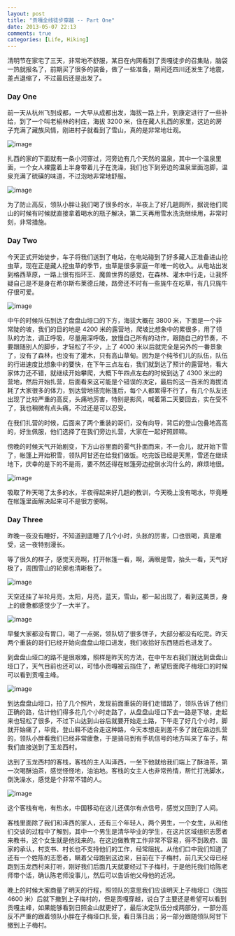 ```yaml
---
layout: post
title: "贡嘎全线徒步穿越 -- Part One"
date: 2013-05-07 22:13
comments: true
categories: [Life, Hiking]
---
```


清明节在家宅了三天，非常地不舒服，某日在内网看到了贡嘎徒步的召集贴，脑袋一热就报名了，前期买了很多的装备，做了一些准备，期间还四川还发生了地震，差点退缩了，不过最后还是出发了。

### Day One

前一天从杭州飞到成都，一大早从成都出发，海拔一路上升，到康定进行了一些补给，到了一个叫老榆林的村庄，海拔 3200 米，住在藏人扎西的家里，这边的房子充满了藏族风情，刚进村子就看到了雪山，真的是非常地壮观。

![image](http://pic.yupoo.com/khotyn/CQjRiogI/medish.jpg)

扎西的家的下面就有一条小河穿过，河旁边有几个天然的温泉，其中一个温泉里面，一个女人裸露着上半身带着儿子在洗澡，我们也下到旁边的温泉里面泡脚，温泉充满了硫磺的味道，不过泡地非常地舒服。

![image](http://pic.yupoo.com/khotyn/CQjKjley/medish.jpg)

为了防止高反，领队小胖让我们喝了很多的水，半夜上了好几趟厕所，据说他们爬山的时候有时候就直接拿着喝水的瓶子解决，第二天再用雪水洗洗继续用，非常时刻，非常措施。

### Day Two

今天正式开始徒步，车子将我们送到了电站，在电站碰到了好多藏人正准备进山挖虫草，现在正是藏人挖虫草的季节，虫草是很多家庭一年唯一的收入。从电站出发到格西草原，一路上很有指环王、魔兽世界的感觉，在森林、灌木中行走，让我怀疑自己是不是身在希尔斯布莱德丘陵，路旁还不时有一些旄牛在吃草，有几只旄牛仔很可爱。

![image](http://pic.yupoo.com/khotyn/CQjVaIYI/medish.jpg)

中午的时候队伍到达了盘盘山垭口的下方，海拔大概在 3800 米，下面是一个非常陡的坡，我们的目的地是 4200 米的露营地，爬坡比想象中的累很多，用了领队的方法，调正呼吸，尽量用深呼吸，放慢自己所有的动作，跟随自己的节奏，不要跟随别人的脚步，才轻松了不少，上了 4000 米以后就完全是另外的一番景象了，没有了森林，也没有了灌木，只有高山草甸。因为是个纯爷们儿的队伍，队伍的行进速度比想象中的要快，在下午三点左右，我们就到达了预计的露营地，看大家体力还不错，就继续开始攀爬，大概下午四点左右的时候到达了 4300 米出的营地，然后开始扎营，后面看来这可能是个错误的决定，最后的这一百米的海拔消耗了大家很多的体力，到达营地搭完帐篷后，每个人都累得不行了，有几个队友还出现了比较严重的高反，头痛地厉害，特别是影风，喊着第二天要回去，实在受不了，我也稍微有点头痛，不过还是可以忍受。

在我们扎营的时候，后面来了两个重装的哥们，没有向导，背后的登山包叠地高高的，好生佩服，他们选择了在我们旁边扎营，大家在一起好照顾嘛。

傍晚的时候天气开始剧变，下方山谷里面的雾气扑面而来，不一会儿，就开始下雪了，帐篷上开始积雪，领队阿甘还在给我们做饭。吃完饭已经是天黑，雪还在继续地下，庆幸的是下的不是雨，要不然还得在帐篷旁边挖倒水沟什么的，麻烦地很。

![image](http://pic.yupoo.com/khotyn/CQjZrq7a/medish.jpg)

吸取了昨天喝了太多的水，半夜得起来好几趟的教训，今天晚上没有喝水，毕竟睡在帐篷里面解决起来可不是很方便啊。

### Day Three

昨晚一夜没有睡好，不知道到底睡了几个小时，头胀的厉害，口也很喝，真是难受，这一夜特别漫长。

等了很久的样子，感觉天亮啊，打开帐篷一看，啊，满眼是雪，抬头一看，天气好极了，周围雪山的轮廓也清晰极了。

![image](http://pic.yupoo.com/khotyn/CQjYdYbh/medish.jpg)

天空还挂了半轮月亮，太阳，月亮，蓝天，雪山，都一起出现了，看到这美景，身上的疲惫都感觉少了一大半了。

![image](http://pic.yupoo.com/khotyn/CQk0Ulwk/medish.jpg)

早餐大家都没有胃口，喝了一点粥，领队切了很多饼子，大部分都没有吃完。昨天两个重装的哥们已经开始向盘盘山垭口进发，我们收拾好东西随后也进发了。

到盘盘山垭口的路不是很艰难，照样是昨天的方法，在中午左右我们就达到盘盘山垭口了，天气目前也还可以，可惜小贡嘎被云挡住了，希望后面爬子梅垭口的时候可以看到贡嘎主峰。

![image](http://pic.yupoo.com/khotyn/CQk41ndU/medish.jpg)

到达盘盘山垭口，拍了几个照片，发现前面重装的哥们走错路了，领队告诉了他们正确的路，估计他们得多花几个小时走路了，从盘盘山垭口下去一路是下坡，走起来也轻松了很多，不过下山达到山谷后就要开始走土路，下午走了好几个小时，脚就开始痛了，毕竟，登山鞋不适合走这种路，今天本想走到差不多了就在路边扎营的，领队小胖看我们已经非常疲惫，于是骑马到有手机信号的地方叫来了车子，帮我们直接送到了玉龙西村。

达到了玉龙西村的客栈，客栈的主人叫泽西，一坐下他就给我们端上了酥油茶，第一次喝酥油茶，感觉怪怪地，油油地。客栈的女主人也非常热情，帮忙打洗脚水，倒洗澡水，感觉是个非常不错的人。

![image](http://pic.yupoo.com/khotyn/CQkjwr2I/medish.jpg)

这个客栈有电，有热水，中国移动在这儿还偶尔有点信号，感觉又回到了人间。

客栈里面除了我们和泽西的家人，还有三个年轻人，两个男生，一个女生，从和他们交谈的过程中了解到，其中一个男生是清华毕业的学生，在这片区域组织志愿者来教书，这个女生就是他找来的。在这边做教育工作非常不容易，得不到政府、国家的承认，村支书、村长也不支持他们的工作，经常阻扰。从他们口中我们知道了还有一个姓陈的志愿者，瞒着父母跑到这边来，目前在下子梅村，前几天父母已经跑到玉龙西村来打听，刚好我们后面几天就要经过下子梅村，于是他托我们给陈老师带个话，确认陈老师没事儿，然后可以告诉他父母他的近况。

晚上的时候大家商量了明天的行程，照领队的意思我们应该明天上子梅垭口（海拔 4600 米）后就下撤到上子梅村的，但是贡嘎穿越，说白了主要还是希望可以看到贡嘎主峰，如果能够看到日照金山就更好了，最后决定队伍分成两部分，一部分高反不严重的跟着领队小胖在子梅垭口扎营，看日落日出；另一部分跟随领队阿甘下撤到上子梅村。